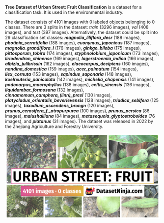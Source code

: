 **Tree Dataset of Urban Street: Fruit Classification** is a dataset for a classification task. It is used in the environmental industry. 

The dataset consists of 4101 images with 0 labeled objects belonging to 0 classes. There are 3 splits in the dataset: *train* (3296 images), *val* (408 images), and *test* (397 images). Alternatively, the dataset could be split into 29 classification set classes: ***magnolia_liliflora_desr*** (188 images), ***photinia_serratifolia*** (188 images), ***euonymus_japonicus*** (187 images), ***magnolia_grandiflora_l*** (176 images), ***ginkgo_biloba*** (175 images), ***pittosporum_tobira*** (174 images), ***styphnolobium_japonicum*** (173 images), ***liriodendron_chinense*** (169 images), ***lagerstroemia_indica*** (166 images), ***albizia_julibrissin*** (162 images), ***elaeocarpus_decipiens*** (160 images), ***nandina_domestica*** (159 images), ***acer_palmatum*** (154 images), ***llex_cornuta*** (153 images), ***sapindus_saponaria*** (148 images), ***koelreuteria_paniculata*** (142 images), ***michelia_chapensis*** (141 images), ***podocarpus_macrophyllus*** (138 images), ***celtis_sinensis*** (136 images), ***liquidambar_formosana*** (132 images), ***cinnamomum_camphora_(linn)_presl*** (130 images), ***platycladus_orientalis_beverlevensis*** (128 images), ***triadica_sebifera*** (125 images), ***taxodium_ascendens_brongn*** (120 images), ***prunus_cerasifera_f._atropurpurea*** (100 images), ***prunus_persica*** (86 images), ***malushalliana*** (84 images), ***metasequoia_glyptostroboides*** (76 images), and ***platanus*** (31 images). The dataset was released in 2022 by the Zhejiang Agriculture and Forestry University.

<img src="https://github.com/dataset-ninja/urban-street-fruit/raw/main/visualizations/poster.png">
